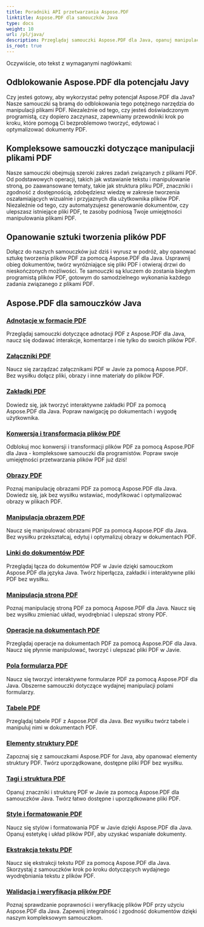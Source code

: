 ```yaml
---
title: Poradniki API przetwarzania Aspose.PDF
linktitle: Aspose.PDF dla samouczków Java
type: docs
weight: 10
url: /pl/java/
description: Przeglądaj samouczki Aspose.PDF dla Java, opanuj manipulację plikami PDF i wykorzystaj jego moc do płynnego tworzenia, edytowania i optymalizacji plików PDF.
is_root: true
---
```

Oczywiście, oto tekst z wymaganymi nagłówkami:

## Odblokowanie Aspose.PDF dla potencjału Javy

Czy jesteś gotowy, aby wykorzystać pełny potencjał Aspose.PDF dla Java? Nasze samouczki są bramą do odblokowania tego potężnego narzędzia do manipulacji plikami PDF. Niezależnie od tego, czy jesteś doświadczonym programistą, czy dopiero zaczynasz, zapewniamy przewodniki krok po kroku, które pomogą Ci bezproblemowo tworzyć, edytować i optymalizować dokumenty PDF.

## Kompleksowe samouczki dotyczące manipulacji plikami PDF

Nasze samouczki obejmują szeroki zakres zadań związanych z plikami PDF. Od podstawowych operacji, takich jak wstawianie tekstu i manipulowanie stroną, po zaawansowane tematy, takie jak struktura pliku PDF, znaczniki i zgodność z dostępnością, zdobędziesz wiedzę w zakresie tworzenia oszałamiających wizualnie i przyjaznych dla użytkownika plików PDF. Niezależnie od tego, czy automatyzujesz generowanie dokumentów, czy ulepszasz istniejące pliki PDF, te zasoby podniosą Twoje umiejętności manipulowania plikami PDF.

## Opanowanie sztuki tworzenia plików PDF

Dołącz do naszych samouczków już dziś i wyrusz w podróż, aby opanować sztukę tworzenia plików PDF za pomocą Aspose.PDF dla Java. Usprawnij obieg dokumentów, twórz wyróżniające się pliki PDF i otwieraj drzwi do nieskończonych możliwości. Te samouczki są kluczem do zostania biegłym programistą plików PDF, gotowym do samodzielnego wykonania każdego zadania związanego z plikami PDF.

## Aspose.PDF dla samouczków Java

### [Adnotacje w formacie PDF](./pdf-annotations/)
Przeglądaj samouczki dotyczące adnotacji PDF z Aspose.PDF dla Java, naucz się dodawać interakcje, komentarze i nie tylko do swoich plików PDF.
### [Załączniki PDF](./pdf-attachments/)
Naucz się zarządzać załącznikami PDF w Javie za pomocą Aspose.PDF. Bez wysiłku dołącz pliki, obrazy i inne materiały do plików PDF.
### [Zakładki PDF](./pdf-bookmarks/)
Dowiedz się, jak tworzyć interaktywne zakładki PDF za pomocą Aspose.PDF dla Java. Popraw nawigację po dokumentach i wygodę użytkownika.
### [Konwersja i transformacja plików PDF](./pdf-conversion-transformation/)
Odblokuj moc konwersji i transformacji plików PDF za pomocą Aspose.PDF dla Java - kompleksowe samouczki dla programistów. Popraw swoje umiejętności przetwarzania plików PDF już dziś!
### [Obrazy PDF](./pdf-images/)
Poznaj manipulację obrazami PDF za pomocą Aspose.PDF dla Java. Dowiedz się, jak bez wysiłku wstawiać, modyfikować i optymalizować obrazy w plikach PDF.
### [Manipulacja obrazem PDF](./pdf-image-manipulation/)
Naucz się manipulować obrazami PDF za pomocą Aspose.PDF dla Java. Bez wysiłku przekształcaj, edytuj i optymalizuj obrazy w dokumentach PDF.
### [Linki do dokumentów PDF](./pdf-document-links/)
Przeglądaj łącza do dokumentów PDF w Javie dzięki samouczkom Aspose.PDF dla języka Java. Twórz hiperłącza, zakładki i interaktywne pliki PDF bez wysiłku.
### [Manipulacja stroną PDF](./pdf-page-manipulation/)
Poznaj manipulację stroną PDF za pomocą Aspose.PDF dla Java. Naucz się bez wysiłku zmieniać układ, wyodrębniać i ulepszać strony PDF.
### [Operacje na dokumentach PDF](./pdf-document-operations/)
Przeglądaj operacje na dokumentach PDF za pomocą Aspose.PDF dla Java. Naucz się płynnie manipulować, tworzyć i ulepszać pliki PDF w Javie.
### [Pola formularza PDF](./pdf-form-fields/)
Naucz się tworzyć interaktywne formularze PDF za pomocą Aspose.PDF dla Java. Obszerne samouczki dotyczące wydajnej manipulacji polami formularzy.
### [Tabele PDF](./pdf-tables/)
Przeglądaj tabele PDF z Aspose.PDF dla Java. Bez wysiłku twórz tabele i manipuluj nimi w dokumentach PDF. 
### [Elementy struktury PDF](./pdf-structure-elements/)
Zapoznaj się z samouczkami Aspose.PDF for Java, aby opanować elementy struktury PDF. Twórz uporządkowane, dostępne pliki PDF bez wysiłku.
### [Tagi i struktura PDF](./pdf-tags-and-structure/)
Opanuj znaczniki i strukturę PDF w Javie za pomocą Aspose.PDF dla samouczków Java. Twórz łatwo dostępne i uporządkowane pliki PDF.
### [Style i formatowanie PDF](./pdf-styles-and-formatting/)
Naucz się stylów i formatowania PDF w Javie dzięki Aspose.PDF dla Java. Opanuj estetykę i układ plików PDF, aby uzyskać wspaniałe dokumenty.
### [Ekstrakcja tekstu PDF](./pdf-text-extraction/)
Naucz się ekstrakcji tekstu PDF za pomocą Aspose.PDF dla Java. Skorzystaj z samouczków krok po kroku dotyczących wydajnego wyodrębniania tekstu z plików PDF.
### [Walidacja i weryfikacja plików PDF](./pdf-validation-and-verification/)
Poznaj sprawdzanie poprawności i weryfikację plików PDF przy użyciu Aspose.PDF dla Java. Zapewnij integralność i zgodność dokumentów dzięki naszym kompleksowym samouczkom.